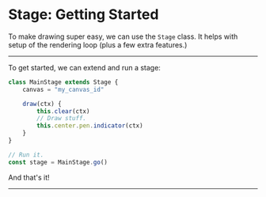 # Stage: Getting Started

To make drawing super easy, we can use the `Stage` class. It helps with setup of the rendering loop (plus a few extra features.)

---

To get started, we can extend and run a stage:

```js
class MainStage extends Stage {
    canvas = "my_canvas_id"

    draw(ctx) {
        this.clear(ctx)
        // Draw stuff.
        this.center.pen.indicator(ctx)
    }
}

// Run it.
const stage = MainStage.go()
```

And that's it!

---
